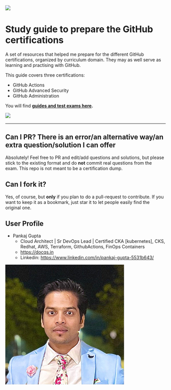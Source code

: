 <img src="./content/media/socialcard.png"  width="1173"/>

# Study guide to prepare the GitHub certifications

A set of resources that helped me prepare for the different GitHub certifications, organized by curriculum domain. They may as well serve as learning and practising with GitHub.

This guide covers three certifications:

- GitHub Actions
- GitHub Advanced Security
- GitHub Administration

You will find **[guides and test exams here](content/readme.md).**

<img src="./content/media/force.jpg"  width="1173"/>

---

## Can I PR? There is an error/an alternative way/an extra question/solution I can offer

Absolutely! Feel free to PR and edit/add questions and solutions, but please stick to the existing format and do **not** commit real questions from the exam. This repo is not meant to be a certification dump.

## Can I fork it?

Yes, of course, but **only** if you plan to do a pull-request to contribute. If you want to keep it as a bookmark, just star it to let people easily find the original one.

## User Profile
- Pankaj Gupta
   -  Cloud Architect | Sr DevOps Lead | Certified CKA [kubernetes], CKS, Redhat, AWS, Terraform, GithubActions, FinOps Containers
   -  https://docqs.in
   -  Linkedin:  https://www.linkedin.com/in/pankaj-gupta-5531b643/
<img src="./content/media/user.png"  width="373"/>

